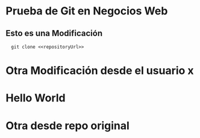 # Prueba de Git en Negocios Web
## Esto es una Modificación

```
  git clone <<repositoryUrl>>
```
# Otra Modificación desde el usuario x

# Hello World

# Otra desde repo original
